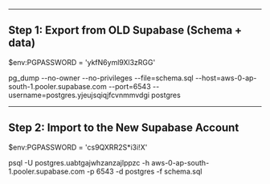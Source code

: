 -----------------------------
Step 1: Export from OLD Supabase (Schema + data)
-----------------------------
$env:PGPASSWORD = 'ykfN6yml9Xl3zRGG'

pg_dump --no-owner --no-privileges --file=schema.sql --host=aws-0-ap-south-1.pooler.supabase.com --port=6543 --username=postgres.yjeujsqiqjfcvnmmvdgi postgres


--------------------------------------------
Step 2: Import to the New Supabase Account
--------------------------------------------
$env:PGPASSWORD = 'cs9QXRR2S*i3i!X'

psql -U postgres.uabtgajwhzanzajlppzc -h aws-0-ap-south-1.pooler.supabase.com -p 6543 -d postgres -f schema.sql
